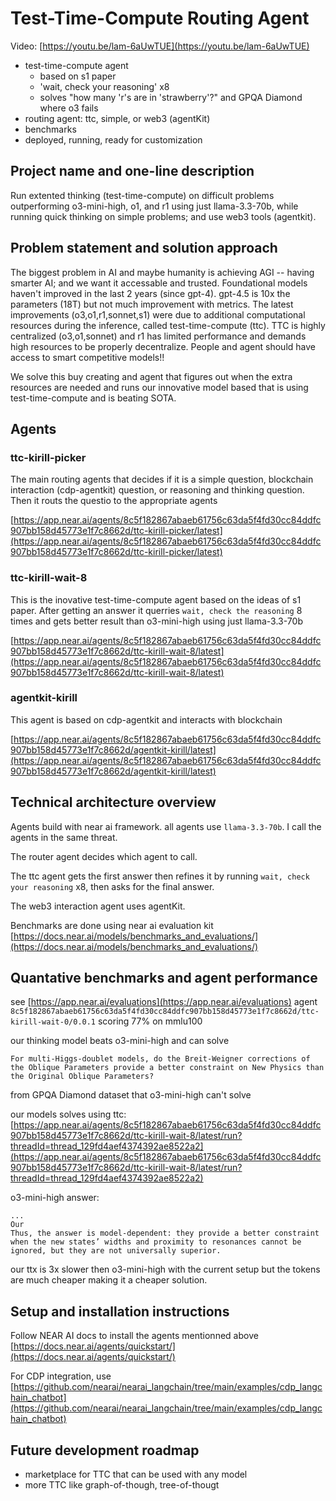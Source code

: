 # Test-Time-Compute Routing Agent

Video: [https://youtu.be/lam-6aUwTUE](https://youtu.be/lam-6aUwTUE)

- test-time-compute agent
  - based on s1 paper
  - 'wait, check your reasoning' x8
  - solves "how many 'r's are in 'strawberry'?" and GPQA Diamond where o3 fails
- routing agent: ttc, simple, or web3 (agentKit)
- benchmarks
- deployed, running, ready for customization

## Project name and one-line description

Run extented thinking (test-time-compute) on difficult problems outperforming o3-mini-high, o1, and r1 using just llama-3.3-70b, while running quick thinking on simple problems; and use web3 tools (agentkit).

## Problem statement and solution approach

The biggest problem in AI and maybe humanity is achieving AGI -- having smarter AI; and we want it accessable and trusted.
Foundational models haven't improved in the last 2 years (since gpt-4). gpt-4.5 is 10x the parameters (18T) but not much improvement with metrics. The latest improvements (o3,o1,r1,sonnet,s1) were due to additional computational resources during the inference, called test-time-compute (ttc). TTC is highly centralized (o3,o1,sonnet) and r1 has limited performance and demands high resources to be properly decentralize. People and agent should have access to smart competitive models!!

We solve this buy creating and agent that figures out when the extra resources are needed and runs our innovative model based that is using test-time-compute and is beating SOTA.

## Agents

### ttc-kirill-picker

The main routing agents that decides if it is a simple question, blockchain interaction (cdp-agentkit) question, or reasoning and thinking question. Then it routs the questio to the appropriate agents

[https://app.near.ai/agents/8c5f182867abaeb61756c63da5f4fd30cc84ddfc907bb158d45773e1f7c8662d/ttc-kirill-picker/latest](https://app.near.ai/agents/8c5f182867abaeb61756c63da5f4fd30cc84ddfc907bb158d45773e1f7c8662d/ttc-kirill-picker/latest)

### ttc-kirill-wait-8

This is the inovative test-time-compute agent based on the ideas of s1 paper. After getting an answer it querries `wait, check the reasoning` 8 times and gets better result than o3-mini-high using just llama-3.3-70b

[https://app.near.ai/agents/8c5f182867abaeb61756c63da5f4fd30cc84ddfc907bb158d45773e1f7c8662d/ttc-kirill-wait-8/latest](https://app.near.ai/agents/8c5f182867abaeb61756c63da5f4fd30cc84ddfc907bb158d45773e1f7c8662d/ttc-kirill-wait-8/latest)

### agentkit-kirill

This agent is based on cdp-agentkit and interacts with blockchain

[https://app.near.ai/agents/8c5f182867abaeb61756c63da5f4fd30cc84ddfc907bb158d45773e1f7c8662d/agentkit-kirill/latest](https://app.near.ai/agents/8c5f182867abaeb61756c63da5f4fd30cc84ddfc907bb158d45773e1f7c8662d/agentkit-kirill/latest)

## Technical architecture overview

Agents build with near ai framework. all agents use `llama-3.3-70b`. I call the agents in the same threat.

The router agent decides which agent to call.

The ttc agent gets the first answer then refines it by running `wait, check your reasoning` x8, then asks for the final answer.

The web3 interaction agent uses agentKit.

Benchmarks are done using near ai evaluation kit [https://docs.near.ai/models/benchmarks_and_evaluations/](https://docs.near.ai/models/benchmarks_and_evaluations/)

## Quantative benchmarks and agent performance

see [https://app.near.ai/evaluations](https://app.near.ai/evaluations) agent `8c5f182867abaeb61756c63da5f4fd30cc84ddfc907bb158d45773e1f7c8662d/ttc-kirill-wait-0/0.0.1` scoring 77% on mmlu100

our thinking model beats o3-mini-high and can solve

```
For multi-Higgs-doublet models, do the Breit-Weigner corrections of the Oblique Parameters provide a better constraint on New Physics than the Original Oblique Parameters?
```

from GPQA Diamond dataset that o3-mini-high can't solve

our models solves using ttc: [https://app.near.ai/agents/8c5f182867abaeb61756c63da5f4fd30cc84ddfc907bb158d45773e1f7c8662d/ttc-kirill-wait-8/latest/run?threadId=thread_129fd4aef4374392ae8522a2](https://app.near.ai/agents/8c5f182867abaeb61756c63da5f4fd30cc84ddfc907bb158d45773e1f7c8662d/ttc-kirill-wait-8/latest/run?threadId=thread_129fd4aef4374392ae8522a2)

o3-mini-high answer:

```
...
Our
Thus, the answer is model-dependent: they provide a better constraint when the new states’ widths and proximity to resonances cannot be ignored, but they are not universally superior.
```

our ttx is 3x slower then o3-mini-high with the current setup but the tokens are much cheaper making it a cheaper solution.

## Setup and installation instructions

Follow NEAR AI docs to install the agents mentionned above
[https://docs.near.ai/agents/quickstart/](https://docs.near.ai/agents/quickstart/)

For CDP integration, use [https://github.com/nearai/nearai_langchain/tree/main/examples/cdp_langchain_chatbot](https://github.com/nearai/nearai_langchain/tree/main/examples/cdp_langchain_chatbot)

## Future development roadmap

- marketplace for TTC that can be used with any model
- more TTC like graph-of-though, tree-of-thougt
